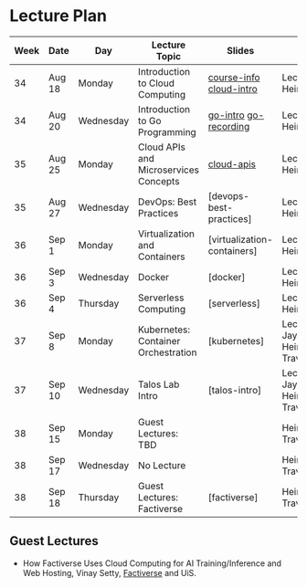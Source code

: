 # Lecture Plan

| Week | Date   | Day       | Lecture Topic                         | Slides                      | Notes                                 |
| ---- | ------ | --------- | ------------------------------------- | --------------------------- | ------------------------------------- |
| 34   | Aug 18 | Monday    | Introduction to Cloud Computing       | [course-info] [cloud-intro] | Lecturer: Hein                        |
| 34   | Aug 20 | Wednesday | Introduction to Go Programming        | [go-intro] [go-recording]   | Lecturer: Hein                        |
| 35   | Aug 25 | Monday    | Cloud APIs and Microservices Concepts | [cloud-apis]                | Lecturer: Hein                        |
| 35   | Aug 27 | Wednesday | DevOps: Best Practices                | [devops-best-practices]     | Lecturer: Hein                        |
| 36   | Sep 1  | Monday    | Virtualization and Containers         | [virtualization-containers] | Lecturer: Hein                        |
| 36   | Sep 3  | Wednesday | Docker                                | [docker]                    | Lecturer: Hein                        |
| 36   | Sep 4  | Thursday  | Serverless Computing                  | [serverless]                | Lecturer: Hein                        |
| 37   | Sep 8  | Monday    | Kubernetes: Container Orchestration   | [kubernetes]                | Lecturer: Jayachander, Hein Traveling |
| 37   | Sep 10 | Wednesday | Talos Lab Intro                       | [talos-intro]               | Lecturer: Jayachander, Hein Traveling |
| 38   | Sep 15 | Monday    | Guest Lectures: TBD                   |                             | Hein Traveling                        |
| 38   | Sep 17 | Wednesday | No Lecture                            |                             | Hein Traveling                        |
| 38   | Sep 18 | Thursday  | Guest Lectures: Factiverse            | [factiverse]                | Hein Traveling                        |

## Guest Lectures

- How Factiverse Uses Cloud Computing for AI Training/Inference and Web Hosting, Vinay Setty, [Factiverse][1] and UiS.
<!-- - How ABB Robotics Uses Cloud Resources for DevOps and Testing, Speakers: Morten Mossige, ABB Robotics and UiS. -->

[1]: https://factiverse.ai
[course-info]: https://dat515-2025.github.io/info/slides/0-course-info.pdf
[cloud-intro]: https://dat515-2025.github.io/info/slides/1-cloud-intro.pdf
[go-intro]: https://dat515-2025.github.io/info/slides/2-go-intro.pdf
[go-recording]: https://www.dropbox.com/scl/fi/icihqwgq2btm9ytmi6dvd/Screen-Recording-2025-08-20-at-09.26.11.mov?rlkey=8by8ucnse723pn8it2n690z34&dl=0
[cloud-apis]: https://dat515-2025.github.io/info/slides/3-cloud-apis.pdf
